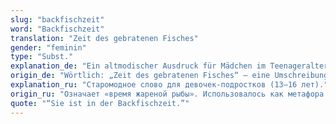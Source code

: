 ```yaml
---
slug: "backfischzeit"
word: "Backfischzeit"
translation: "Zeit des gebratenen Fisches"
gender: "feminin"
type: "Subst."
explanation_de: "Ein altmodischer Ausdruck für Mädchen im Teenageralter (ca. 13–16 Jahre)."
origin_de: "Wörtlich: „Zeit des gebratenen Fisches“ – eine Umschreibung für das „Übergangsalter“."
explanation_ru: "Старомодное слово для девочек-подростков (13–16 лет)."
origin_ru: "Означает «время жареной рыбы». Использовалось как метафора переходного возраста."
quote: "“Sie ist in der Backfischzeit.”"
---
```

